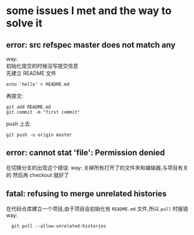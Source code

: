 # some issues I met and the way to solve it

## error: src refspec master does not match any
way:   
初始化提交的时候没写提交信息  
先建立 README 文件
```
echo 'hello' > README.md
```
再提交:
```
git add README.md
git commit -m "first commit"
```
push 上去
```
git push -u origin master
```

## error: cannot stat 'file': Permission denied
在切换分支的出现这个错误:
way:
  关掉所有打开了的文件夹和编辑器,与项目有关的
  然后再 checkout 就好了

## fatal: refusing to merge unrelated histories
在代码仓库建立一个项目,由于项目会初始化有 `README.md` 文件,所以 `pull` 时报错  
way:  
```
  git pull --allow-unrelated-histories
```
